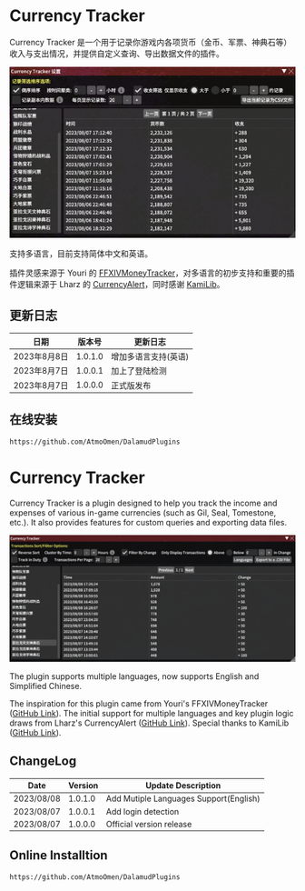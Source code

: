 # Currency Tracker

Currency Tracker 是一个用于记录你游戏内各项货币（金币、军票、神典石等）收入与支出情况，并提供自定义查询、导出数据文件的插件。

![Currency Tracker1](https://raw.githubusercontent.com/AtmoOmen/CurrencyTracker/master/Assets/img1.png)

支持多语言，目前支持简体中文和英语。

插件灵感来源于 Youri 的 [FFXIVMoneyTracker](https://github.com/yschuurmans/FFXIVMoneyTracker)，对多语言的初步支持和重要的插件逻辑来源于 Lharz 的 [CurrencyAlert](https://github.com/Lharz/xiv-currency-alert)，同时感谢 [KamiLib](https://github.com/MidoriKami/KamiLib)。

## 更新日志

| 日期          | 版本号      | 更新日志                   |
|---------------|-------------|----------------------------|
| 2023年8月8日  | 1.0.1.0     | 增加多语言支持(英语)        |
| 2023年8月7日  | 1.0.0.1     | 加上了登陆检测              |
| 2023年8月7日  | 1.0.0.0     | 正式版发布                 |

## 在线安装
```
https://github.com/AtmoOmen/DalamudPlugins
```

# Currency Tracker

Currency Tracker is a plugin designed to help you track the income and expenses of various in-game currencies (such as Gil, Seal, Tomestone, etc.). It also provides features for custom queries and exporting data files.

![Currency Tracker2](https://raw.githubusercontent.com/AtmoOmen/CurrencyTracker/master/Assets/img2.png)

The plugin supports multiple languages, now supports English and Simplified Chinese.

The inspiration for this plugin came from Youri's FFXIVMoneyTracker ([GitHub Link](https://github.com/yschuurmans/FFXIVMoneyTracker)). The initial support for multiple languages and key plugin logic draws from Lharz's CurrencyAlert ([GitHub Link](https://github.com/Lharz/xiv-currency-alert)). Special thanks to KamiLib ([GitHub Link](https://github.com/MidoriKami/KamiLib)).

## ChangeLog

| Date          | Version     | Update Description           |
|---------------|-------------|------------------------------|
| 2023/08/08  | 1.0.1.0     | Add Mutiple Languages Support(English)        |
| 2023/08/07  | 1.0.0.1     | Add login detection           |
| 2023/08/07  | 1.0.0.0     | Official version release     |

## Online Installtion
```
https://github.com/AtmoOmen/DalamudPlugins
```